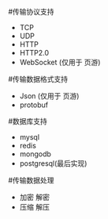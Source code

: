 #传输协议支持
* TCP
* UDP
* HTTP
* HTTP2.0
* WebSocket (仅用于 页游)

#传输数据格式支持
* Json (仅用于 页游)
* protobuf

#数据库支持
* mysql
* redis
* mongodb
* postgresql(最后实现)

#传输数据处理
* 加密 解密
* 压缩 解压


